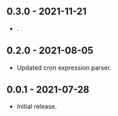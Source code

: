 ## 0.3.0 - 2021-11-21

* .

## 0.2.0 - 2021-08-05

* Updated cron expression parser.

## 0.0.1 - 2021-07-28

* Initial release.
